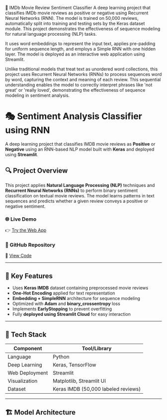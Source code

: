 📌 IMDb Movie Review Sentiment Classifier
A deep learning project that classifies IMDb movie reviews as positive or negative using Recurrent Neural Networks (RNN). The model is trained on 50,000 reviews, automatically split into training and testing sets by the Keras dataset module. This project demonstrates the effectiveness of sequence modeling for natural language processing (NLP) tasks.

It uses word embeddings to represent the input text, applies pre-padding for uniform sequence length, and employs a Simple RNN with one hidden layer. The model is deployed as an interactive web application using Streamlit.

Unlike traditional models that treat text as unordered word collections, this project uses Recurrent Neural Networks (RNNs) to process sequences word by word, capturing the context and meaning of each review. This sequential understanding enables the model to correctly interpret phrases like 'not great' or 'really loved', demonstrating the effectiveness of sequence modeling in sentiment analysis.
# 🎭 Sentiment Analysis Classifier using RNN

A deep learning project that classifies IMDB movie reviews as **Positive** or **Negative** using an RNN-based NLP model built with **Keras** and deployed using **Streamlit**.

## 🔍 Project Overview

This project applies **Natural Language Processing (NLP)** techniques and **Recurrent Neural Networks (RNNs)** to perform binary sentiment classification on textual movie reviews. The model learns patterns in text sequences and predicts whether a given review conveys a positive or negative sentiment.

### 🌐 Live Demo
👉 [Try the Web App](https://movreviewsentimentclassifier-iqhyv3fchkx5k8u9h8rkcu.streamlit.app/)

### 📂 GitHub Repository
🔗 [View Code](https://github.com/lokesh-saragadam/DL_simple_RNN_project.git)

---

## 🧠 Key Features

- Uses **Keras IMDB** dataset containing preprocessed movie reviews
- **One-Hot Encoding** applied for text representation
- **Embedding + SimpleRNN** architecture for sequence modeling
- Optimized with **Adam** and **binary_crossentropy** loss
- Implements **EarlyStopping** to prevent overfitting
- Fully **deployed using Streamlit Cloud** for easy interaction

---

## 🧰 Tech Stack

| Component        | Tool/Library      |
|------------------|-------------------|
| Language         | Python            |
| Deep Learning    | Keras, TensorFlow |
| Web Deployment   | Streamlit         |
| Visualization    | Matplotlib, Streamlit UI |
| Dataset          | Keras IMDB (50,000 labeled reviews) |

---

## 🏗️ Model Architecture

